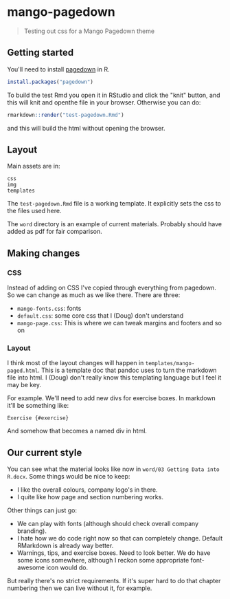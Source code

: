 # mango-pagedown

> Testing out css for a Mango Pagedown theme

## Getting started

You'll need to install [pagedown](https://github.com/rstudio/pagedown) in R.

```r
install.packages("pagedown")
```

To build the test Rmd you open it in RStudio and click the "knit" button, and this will knit and openthe file in your browser. Otherwise you can do:

```r
rmarkdown::render("test-pagedown.Rmd")
```

and this will build the html without opening the browser.


## Layout

Main assets are in:

```
css
img
templates
```

The `test-pagedown.Rmd` file is a working template. It explicitly sets the css to the files used here.

The `word` directory is an example of current materials. Probably should have added as pdf for fair comparison.

## Making changes

### CSS

Instead of adding on CSS I've copied through everything from pagedown. So we can change as much as we like there. There are three:

* `mango-fonts.css`: fonts
* `default.css`: some core css that I (Doug) don't understand
* `mango-page.css`: This is where we can tweak margins and footers and so on

### Layout

I think most of the layout changes will happen in `templates/mango-paged.html`. This is a template doc that pandoc uses to turn the markdown file into html. I (Doug) don't really know this templating language but I feel it may be key.

For example. We'll need to add new divs for exercise boxes. In markdown it'll be something like:

```
Exercise {#exercise}
```

And somehow that becomes a named div in html.

## Our current style

You can see what the material looks like now in `word/03 Getting Data into R.docx`. Some things would be nice to keep:

* I like the overall colours, company logo's in there.
* I quite like how page and section numbering works.

Other things can just go:

* We can play with fonts (although should check overall company branding).
* I hate how we do code right now so that can completely change. Default RMarkdown is already way better.
* Warnings, tips, and exercise boxes. Need to look better. We do have some icons somewhere, although I reckon some appropriate font-awesome icon would do.

But really there's no strict requirements. If it's super hard to do that chapter numbering then we can live without it, for example.

